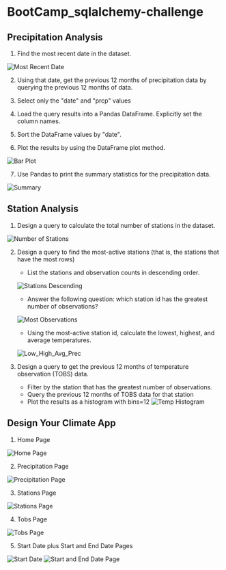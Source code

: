 # BootCamp_sqlalchemy-challenge


## Precipitation Analysis

1. Find the most recent date in the dataset.

![Most Recent Date](Images/Most_Recent_Date.png)

2. Using that date, get the previous 12 months of precipitation data by querying the previous 12 months of data.

3. Select only the "date" and "prcp" values

4. Load the query results into a Pandas DataFrame. Explicitly set the column names.

5. Sort the DataFrame values by "date".

6. Plot the results by using the DataFrame plot method.

![Bar Plot](Images/Bar_Plot.png)

7. Use Pandas to print the summary statistics for the precipitation data.

![Summary](Images/Summary.png)

## Station Analysis

1. Design a query to calculate the total number of stations in the dataset.

![Number of Stations](Images/Station_Num.png)

2. Design a query to find the most-active stations (that is, the stations that have the most rows)
   * List the stations and observation counts in descending order.

    ![Stations Descending](Images/Station_List_Desc.png)

   * Answer the following question: which station id has the greatest number of observations?
   
   ![Most Observations](Images/Most_Obs.png)

   * Using the most-active station id, calculate the lowest, highest, and average temperatures.
   
   ![Low_High_Avg_Prec](Images/low_high_avg.png)

4. Design a query to get the previous 12 months of temperature observation (TOBS) data.
   * Filter by the station that has the greatest number of observations.
   * Query the previous 12 months of TOBS data for that station
   * Plot the results as a histogram with bins=12
   ![Temp Histogram](Images/Temp_Hist.png)


## Design Your Climate App
1. Home Page

![Home Page](Images/Home_Page.png)

2. Precipitation Page

![Precipitation Page](Images/Precipitation_Page.png)

3. Stations Page

![Stations Page](Images/Stations_Page.png)

4. Tobs Page

![Tobs Page](Images/Tobs_Page.png)

5. Start Date plus Start and End Date Pages

![Start Date](Images/Start_Date_Page.png)
![Start and End Date Page](Images/Start_End_Date_Page.png)


